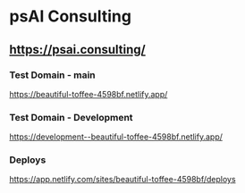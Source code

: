 # psAI Consulting
## https://psai.consulting/

### Test Domain - main
https://beautiful-toffee-4598bf.netlify.app/

### Test Domain - Development
https://development--beautiful-toffee-4598bf.netlify.app/

### Deploys
https://app.netlify.com/sites/beautiful-toffee-4598bf/deploys
